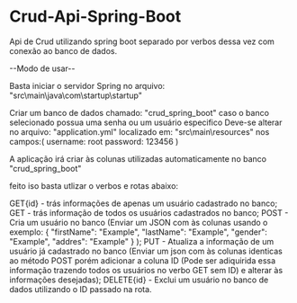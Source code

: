 # Crud-Api-Spring-Boot

Api de Crud utilizando spring boot separado por verbos dessa vez com conexão ao banco de dados.

--Modo de usar--

Basta iniciar o servidor Spring no arquivo: "src\main\java\com\startup\startup"

Criar um banco de dados chamado: "crud_spring_boot" caso o banco selecionado possua uma senha ou um usuário especifico
Deve-se alterar no arquivo: "application.yml" localizado em: "src\main\resources" nos campos:(
username: root
password: 123456
) 

A aplicação irá criar às colunas utilizadas automaticamente no banco "crud_spring_boot"

feito iso basta utlizar o verbos e rotas abaixo:

GET{id} - trás informações de apenas um usuário cadastrado no banco;
GET - trás informação de todos os usuários cadastrados no banco;
POST - Cria um usuário no banco (Enviar um JSON com às colunas usando o exemplo:
{
        "firstName": "Example",
        "lastName": "Example",
        "gender": "Example",
        "addres": "Example"
}
);
PUT - Atualiza a informação de um usuário já cadastrado no banco (Enviar um json com às colunas identicas ao método POST
porém adicionar a coluna ID (Pode ser adiquirida essa informação trazendo todos os usuários no verbo GET sem ID) e alterar
às informações desejadas);
DELETE{id} - Exclui um usuário no banco de dados utilizando o ID passado na rota.

